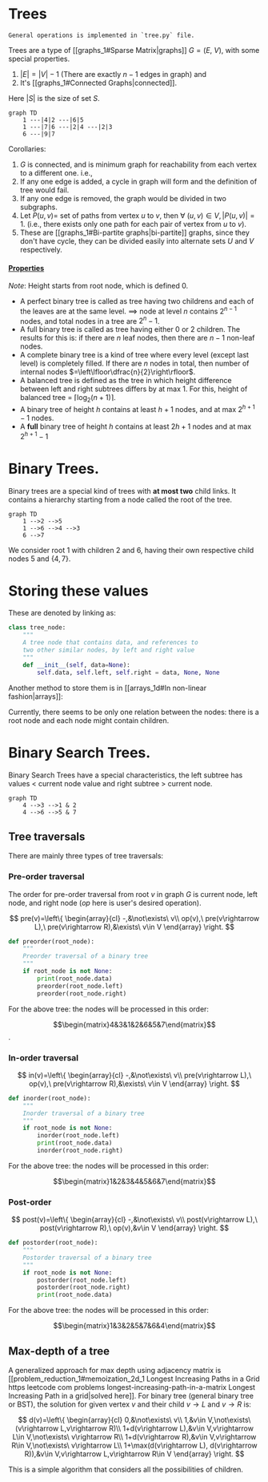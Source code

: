 # Trees
```ad-important
General operations is implemented in `tree.py` file.
```

Trees are a type of [[graphs_1#Sparse Matrix|graphs]] $G=(E,\ V)$, with some special properties.

1. $|E|=|V|-1$ (There are exactly $n-1$ edges in graph) and
2. It's [[graphs_1#Connected Graphs|connected]].

Here $|S|$ is the size of set $S$.
```mermaid
graph TD
	1 ---|4|2 ---|6|5
	1 ---|7|6 ---|2|4 ---|2|3
	6 ---|9|7
```

Corollaries:
1. $G$ is connected, and is minimum graph for reachability from each vertex to a different one. i.e., 
2. If any one edge is added, a cycle in graph will form and the definition of tree would fail.
3. If any one edge is removed, the graph would be divided in two subgraphs.
4. Let $P(u,v)=$ set of paths from vertex $u$ to $v$, then $\forall\ (u,v)\in V, |P(u,v)|=1$. (i.e., there exists only one path for each pair of vertex from $u$ to $v$).
5. These are [[graphs_1#Bi-partite graphs|bi-partite]] graphs, since they don't have cycle, they can be divided easily into alternate sets $U$ and $V$ respectively.


#### [Properties](https://en.wikipedia.org/wiki/Binary_tree)
*Note*: Height starts from root node, which is defined $0$.
- A perfect binary tree is called as tree having two childrens and each of the leaves are at the same level. $\implies$ node at level $n$ contains $2^{n-1}$ nodes, and total nodes in a tree are $2^n-1$.
- A full binary tree is called as tree having either $0$ or $2$ children. The results for this is: if there are $n$ leaf nodes, then there are $n-1$ non-leaf nodes.
- A complete binary tree is a kind of tree where every level (except last level) is completely filled. If there are $n$ nodes in total, then number of internal nodes $=\left\lfloor\dfrac{n}{2}\right\rfloor$.
- A balanced tree is defined as the tree in which height difference between left and right subtrees differs by at max $1$. For this, height of balanced tree = $\left\lceil\log_2(n+1)\right\rceil$.
- A binary tree of height $h$ contains at least ${h+1}$ nodes, and at max $2^{h+1}-1$ nodes.
- A **full** binary tree of height $h$ contains at least $2h+1$ nodes and at max $2^{h+1}-1$
# Binary Trees.
Binary trees are a special kind of trees with **at most two** child links. It contains a hierarchy starting from a node called the root of the tree.

```mermaid
graph TD
	1 -->2 -->5
	1 -->6 -->4 -->3
	6 -->7
```
We consider root $1$ with children $2$ and $6$, having their own respective child nodes $5$ and $\{4, 7\}$.

# Storing these values

These are denoted by linking as:

```python
class tree_node:
    """
    A tree node that contains data, and references to
    two other similar nodes, by left and right value
    """
    def __init__(self, data=None):
        self.data, self.left, self.right = data, None, None
```

Another method to store them is in [[arrays_1d#In non-linear fashion|arrays]]:

Currently, there seems to be only one relation between the nodes: there is a root node and each node might contain children.

# Binary Search Trees.
Binary Search Trees have a special characteristics, the left subtree has values $<$ current node value and right subtree $>$ current node.
```mermaid
graph TD
	4 -->3 -->1 & 2
	4 -->6 -->5 & 7
```

## Tree traversals
There are mainly three types of tree traversals:
### Pre-order traversal
The order for pre-order traversal from root $v$ in graph $G$ is current node, left node, and right node ($op$ here is user's desired operation).

$$
pre(v)=\left\{
\begin{array}{cl}
-,&\not\exists\ v\\
op(v),\ pre(v\rightarrow L),\ pre(v\rightarrow R),&\exists\ v\in V
\end{array}
\right.
$$

```python
def preorder(root_node):
    """
    Preorder traversal of a binary tree
    """
    if root_node is not None:
        print(root_node.data)
        preorder(root_node.left)
        preorder(root_node.right)
```
For the above tree: the nodes will be processed in this order: 

$$\begin{matrix}4&3&1&2&6&5&7\end{matrix}$$.
### In-order traversal
$$
in(v)=\left\{
\begin{array}{cl}
-,&\not\exists\ v\\
pre(v\rightarrow L),\ op(v),\ pre(v\rightarrow R),&\exists\ v\in V
\end{array}
\right.
$$

```python
def inorder(root_node):
    """
    Inorder traversal of a binary tree
    """
    if root_node is not None:
        inorder(root_node.left)
        print(root_node.data)
        inorder(root_node.right)
```
For the above tree: the nodes will be processed in this order: 

$$\begin{matrix}1&2&3&4&5&6&7\end{matrix}$$

### Post-order
$$
post(v)=\left\{
\begin{array}{cl}
-,&\not\exists\ v\\
post(v\rightarrow L),\ post(v\rightarrow R),\ op(v),&v\in V
\end{array}
\right.
$$
```python
def postorder(root_node):
    """
    Postorder traversal of a binary tree
    """
    if root_node is not None:
        postorder(root_node.left)
        postorder(root_node.right)
        print(root_node.data)
```
For the above tree: the nodes will be processed in this order: 

$$\begin{matrix}1&3&2&5&7&6&4\end{matrix}$$

## Max-depth of a tree
A generalized approach for max depth using adjacency matrix is [[problem_reduction_1#memoization_2d_1 Longest Increasing Paths in a Grid https leetcode com problems longest-increasing-path-in-a-matrix Longest Increasing Path in a grid|solved here]]. For binary tree (general binary tree or BST), the solution for given vertex $v$ and their child $v\rightarrow L$ and $v\rightarrow R$ is:

$$
d(v)=\left\{
\begin{array}{cl}
0,&\not\exists\ v\\
1,&v\in V,\not\exists\ (v\rightarrow L,v\rightarrow R)\\
1+d(v\rightarrow L),&v\in V,v\rightarrow L\in V,\not\exists\ v\rightarrow R\\
1+d(v\rightarrow R),&v\in V,v\rightarrow R\in V,\not\exists\ v\rightarrow L\\
1+\max(d(v\rightarrow L), d(v\rightarrow R)),&v\in V,v\rightarrow L,v\rightarrow R\in V
\end{array}
\right.
$$

This is a simple algorithm that considers all the possibilities of children.





